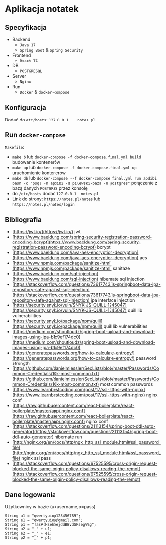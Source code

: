 # Aplikacja notatek
## Specyfikacja
- Backend
  - `Java 17`
  - `Spring Boot` & `Spring Security`
- Frontend
  - `React TS`
- DB
  - `POSTGRESQL`
- Server
  - `Nginx`
- Run
  - `Docker` & `docker-compose`

## Konfiguracja
Dodać do `etc/hosts`: `127.0.0.1	notes.pl`

## Run `docker-compose`
`Makefile`:
- `make b` lub `docker-compose -f docker-compose.final.yml build` budowanie kontenerów
- `make up` lub `docker-compose -f docker-compose.final.yml up`   uruchomienie kontenerów
- `make db` lub `docker-compose --f docker-compose.final.yml run apdibi bash -c "psql -h apdibi -d pilewski-baza -U postgres"` połączenie z bazą danych `POSTGRES` przez konsolę
- do `/etc/hosts` dodać `127.0.0.1	notes.pl`
- Link do strony: `https://notes.pl/notes` lub `https://notes.pl/notes/login`

## Bibliografia
- [https://jwt.io/](https://jwt.io/) jwt
- [https://www.baeldung.com/spring-security-registration-password-encoding-bcrypt](https://www.baeldung.com/spring-security-registration-password-encoding-bcrypt) bcrypt
- [https://www.baeldung.com/java-aes-encryption-decryption](https://www.baeldung.com/java-aes-encryption-decryption) aes
- [https://www.npmjs.com/package/sanitize-html](https://www.npmjs.com/package/sanitize-html) sanitaze
- [https://www.baeldung.com/sql-injection](https://www.baeldung.com/sql-injection) hibernate sql injection
- [https://stackoverflow.com/questions/73617743/is-springboot-data-jpa-repository-safe-against-sql-injection](https://stackoverflow.com/questions/73617743/is-springboot-data-jpa-repository-safe-against-sql-injection) jpa interface injection
- [https://security.snyk.io/vuln/SNYK-JS-QUILL-1245047](https://security.snyk.io/vuln/SNYK-JS-QUILL-1245047) quill lib vulnerabilities
- [https://security.snyk.io/package/npm/quill](https://security.snyk.io/package/npm/quill) quill lib vulnerabilities
- [https://medium.com/shoutloudz/spring-boot-upload-and-download-images-using-jpa-b1c9ef174dc0](https://medium.com/shoutloudz/spring-boot-upload-and-download-images-using-jpa-b1c9ef174dc0)
- [https://generatepasswords.org/how-to-calculate-entropy/](https://generatepasswords.org/how-to-calculate-entropy/) password strength
- [https://github.com/danielmiessler/SecLists/blob/master/Passwords/Common-Credentials/10k-most-common.txt](https://github.com/danielmiessler/SecLists/blob/master/Passwords/Common-Credentials/10k-most-common.txt) most common passwords
- [https://www.learnbestcoding.com/post/17/ssl-https-with-nginx](https://www.learnbestcoding.com/post/17/ssl-https-with-nginx) nginx conf
- [https://raw.githubusercontent.com/react-boilerplate/react-boilerplate/master/app/.nginx.conf](https://raw.githubusercontent.com/react-boilerplate/react-boilerplate/master/app/.nginx.conf) nginx conf
- [https://stackoverflow.com/questions/21113154/spring-boot-ddl-auto-generator](https://stackoverflow.com/questions/21113154/spring-boot-ddl-auto-generator) hibernate run
- [http://nginx.org/en/docs/http/ngx_http_ssl_module.html#ssl_password_file](http://nginx.org/en/docs/http/ngx_http_ssl_module.html#ssl_password_file) nginx ssl pass
- [https://stackoverflow.com/questions/67525595/cross-origin-request-blocked-the-same-origin-policy-disallows-reading-the-remot](https://stackoverflow.com/questions/67525595/cross-origin-request-blocked-the-same-origin-policy-disallows-reading-the-remot)

## Dane logowania
Użytkownicy w bazie (u=username,p=pass)

```
String u1 = "qwertyuiop123456789";
String e1 = "qwertyuiop@gmail.com";
String p1 = "!as#(Hseh5ejddBBvdSFseg%%g";
String u2 = "_" + u1;
String e2 = "_" + e1;
String p2 = "_" + p1;
```
